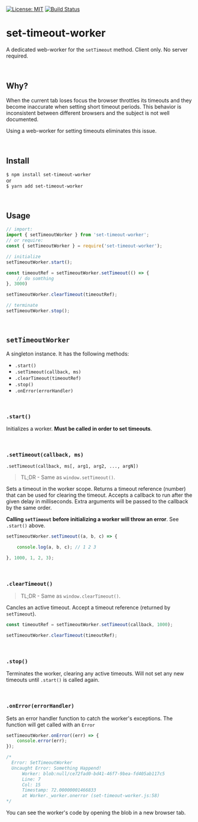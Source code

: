 [![License: MIT](https://img.shields.io/badge/License-MIT-blue.svg)](https://opensource.org/licenses/MIT)
[![Build Status](https://travis-ci.org/taitulism/set-timeout-worker.svg?branch=master)](https://travis-ci.org/taitulism/set-timeout-worker)


set-timeout-worker
==================
A dedicated web-worker for the `setTimeout` method.
Client only. No server required.

&nbsp;

## Why?
When the current tab loses focus the browser throttles its timeouts and they become inaccurate when setting short timeout periods. This behavior is inconsistent between different browsers and the subject is not well documented. 

Using a web-worker for setting timeouts eliminates this issue.

&nbsp;

## Install
`$ npm install set-timeout-worker`  
or  
`$ yarn add set-timeout-worker`

&nbsp;

## Usage
```js
// import:
import { setTimeoutWorker } from 'set-timeout-worker';
// or require:
const { setTimeoutWorker } = require('set-timeout-worker');

// initialize
setTimeoutWorker.start();

const timeoutRef = setTimeoutWorker.setTimeout(() => {
    // do somthing
}, 3000)

setTimeoutWorker.clearTimeout(timeoutRef);

// terminate
setTimeoutWorker.stop();
```

&nbsp;

## `setTimeoutWorker`
A singleton instance. It has the following methods:  
* `.start()`
* `.setTimeout(callback, ms)`
* `.clearTimeout(timeoutRef)`
* `.stop()`
* `.onError(errorHandler)`

&nbsp;

### `.start()`
Initializes a worker. **Must be called in order to set timeouts**. 

&nbsp;

### `.setTimeout(callback, ms)`
`.setTimeout(callback, ms[, arg1, arg2, ..., argN])`

>TL;DR - Same as `window.setTimeout()`.

Sets a timeout in the worker scope. Returns a timeout reference (number) that can be used for clearing the timeout. Accepts a callback to run after the given delay in milliseconds. Extra arguments will be passed to the callback by the same order.

**Calling `setTimeout` before initializing a worker will throw an error**. See `.start()` above.

```js
setTimeoutWorker.setTimeout((a, b, c) => {

    console.log(a, b, c); // 1 2 3

}, 1000, 1, 2, 3);
```

&nbsp;

### `.clearTimeout()`
>TL;DR - Same as `window.clearTimeout()`.

Cancles an active timeout. Accept a timeout reference (returned by `setTimeout`).


```js
const timeoutRef = setTimeoutWorker.setTimeout(callback, 1000);

setTimeoutWorker.clearTimeout(timeoutRef);
```


&nbsp;

### `.stop()`
Terminates the worker, clearing any active timeouts. Will not set any new timeouts until `.start()` is called again.

&nbsp;

### `.onError(errorHandler)`
Sets an error handler function to catch the worker's exceptions. The function will get called with an `Error`
```js
setTimeoutWorker.onError((err) => {
    console.error(err);
});

/*
  Error: SetTimeoutWorker
  Uncaught Error: Something Happend!
      Worker: blob:null/ce72fad0-bd41-46f7-9bea-fd405ab117c5
      Line: 7
      Col: 15
      Timestamp: 72.00000001466833
      at Worker._worker.onerror (set-timeout-worker.js:58)
*/
```


You can see the worker's code by opening the blob in a new browser tab.


